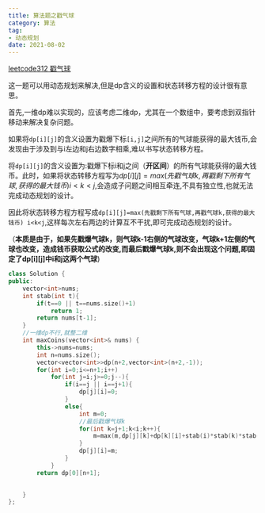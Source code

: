 ```yaml
---
title: 算法题之戳气球
category: 算法
tag: 
- 动态规划
date: 2021-08-02
---
```

[leetcode312 戳气球](https://leetcode-cn.com/problems/burst-balloons/)

这一题可以用动态规划来解决,但是dp含义的设置和状态转移方程的设计很有意思。

<!-- more -->

首先,一维dp难以实现的，应该考虑二维dp，尤其在一个数组中，要考虑到双指针移动来解决复杂问题。

如果将`dp[i][j]`的含义设置为戳爆下标`[i,j]`之间所有的气球能获得的最大钱币,会发现由于涉及到与i左边和j右边数字相乘,难以书写状态转移方程。

将`dp[i][j]`的含义设置为:戳爆下标i和j之间（**开区间**）的所有气球能获得的最大钱币。此时，如果将状态转移方程写为$dp[i][j]=max(先戳气球k,再戳剩下所有气球,获得的最大钱币) i<k<j$,会造成子问题之间相互牵连,不具有独立性,也就无法完成动态规划的设计。

因此将状态转移方程方程写成`dp[i][j]=max(先戳剩下所有气球,再戳气球k,获得的最大钱币) i<k<j`,这样每次左右两边的计算互不干扰,即可完成动态规划的设计。

（**本质是由于，如果先戳爆气球k，则气球k-1右侧的气球改变，气球k+1左侧的气球也改变，造成钱币获取公式的改变,而最后戳爆气球k,则不会出现这个问题,即固定了dp[i][j]中i和j这两个气球**)
```cpp
class Solution {
public:
    vector<int>nums;
    int stab(int t){
        if(t==0 || t==nums.size()+1)
            return 1;
        return nums[t-1];
    }
    //一维dp不行,就整二维
    int maxCoins(vector<int>& nums) {
        this->nums=nums;
        int n=nums.size();
        vector<vector<int>>dp(n+2,vector<int>(n+2,-1));
        for(int i=0;i<=n+1;i++)
            for(int j=i;j>=0;j--){
                if(i==j || i==j+1){
                    dp[j][i]=0;
                }    
                else{   
                    int m=0;
                    //最后戳爆气球k
                    for(int k=j+1;k<i;k++){
                        m=max(m,dp[j][k]+dp[k][i]+stab(i)*stab(k)*stab(j));
                    }
                    dp[j][i]=m;
                }
            }
        return dp[0][n+1];
        

    }
};
```